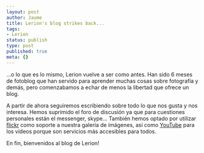 ```yaml
---
layout: post
author: Jaume
title: Lerion's blog strikes back...
tags:
- Lerion
status: publish
type: post
published: true
meta: {}
---
```

...o lo que es lo mismo, Lerion vuelve a ser como antes. Han sido 6 meses de fotoblog que han servido para aprender muchas cosas sobre fotografía y demás, pero comenzabamos a echar de menos la libertad que ofrece un blog.

A partir de ahora seguiremos escribiendo sobre todo lo que nos gusta y nos interesa. Hemos suprimido el foro de discusión ya que para cuestiones personales están el messenger, skype... También hemos optado por utilizar <a href="http://www.flickr.com">flickr</a> como soporte a nuestra galería de imágenes, así como <a href="http://www.youtube.com">YouTube</a> para los vídeos porque son servicios más accesibles para todos.

En fin, bienvenidos al blog de Lerion!
